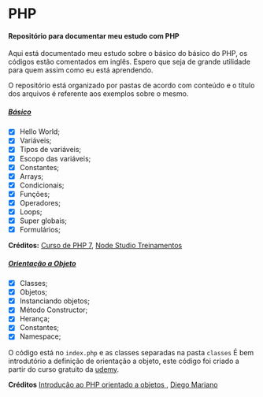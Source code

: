 # PHP

#### Repositório para documentar meu estudo com PHP

Aqui está documentado meu estudo sobre o básico do básico do PHP, os códigos estão comentados em inglês.
Espero que seja de grande utilidade para quem assim como eu está aprendendo.

O repositório está organizado por pastas de acordo com conteúdo e o título dos arquivos é referente aos exemplos sobre o mesmo.

##### [Básico](https://github.com/lanzath/php-studies/tree/master/Basics)
- [x] Hello World;
- [x] Variáveis;
- [x] Tipos de variáveis;
- [x] Escopo das variáveis;
- [x] Constantes;
- [x] Arrays;
- [x] Condicionais;
- [x] Funções;
- [x] Operadores;
- [x] Loops;
- [x] Super globais;
- [x] Formulários;

**Créditos:** [Curso de PHP 7](https://www.youtube.com/playlist?list=PLwXQLZ3FdTVEITn849NlfI9BGY-hk1wkq), [Node Studio Treinamentos](https://www.youtube.com/channel/UCZZ0NTtOgsLIT4Skr6GUpAw)

##### [Orientação a Objeto](https://github.com/lanzath/php-studies/tree/master/OOP)
- [x] Classes;
- [x] Objetos;
- [x] Instanciando objetos;
- [x] Método Constructor;
- [x] Herança;
- [x] Constantes;
- [x] Namespace;

O código está no `index.php` e as classes separadas na pasta `classes`
É bem introdutório a definição de orientação a objeto, este código foi criado a partir do curso gratuito da [udemy](https://www.udemy.com/).

**Créditos** [Introdução ao PHP orientado a objetos ](https://www.udemy.com/course/php-orientado-a-objetos/), [Diego Mariano](https://www.udemy.com/user/diego-mariano/) 
